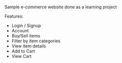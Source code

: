 Sample e-commerce website done as a learning project

Features:
- Login / Signup
- Account
- Buy/Sell items
- Filter by item categories
- View item details
- Add to Cart
- View Cart

